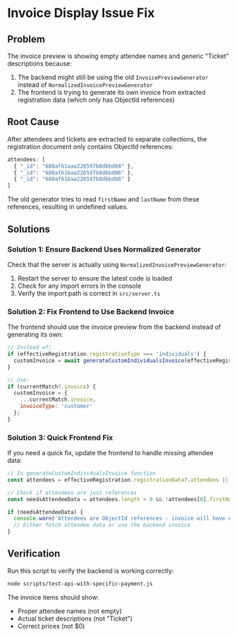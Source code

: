 # Invoice Display Issue Fix

## Problem
The invoice preview is showing empty attendee names and generic "Ticket" descriptions because:

1. The backend might still be using the old `InvoicePreviewGenerator` instead of `NormalizedInvoicePreviewGenerator`
2. The frontend is trying to generate its own invoice from extracted registration data (which only has ObjectId references)

## Root Cause
After attendees and tickets are extracted to separate collections, the registration document only contains ObjectId references:
```javascript
attendees: [
  { "_id": "688af61aaa226597b8dbbd04" },
  { "_id": "688af61baa226597b8dbbd06" },
  { "_id": "688af61baa226597b8dbbd08" }
]
```

The old generator tries to read `firstName` and `lastName` from these references, resulting in undefined values.

## Solutions

### Solution 1: Ensure Backend Uses Normalized Generator
Check that the server is actually using `NormalizedInvoicePreviewGenerator`:

1. Restart the server to ensure the latest code is loaded
2. Check for any import errors in the console
3. Verify the import path is correct in `src/server.ts`

### Solution 2: Fix Frontend to Use Backend Invoice
The frontend should use the invoice preview from the backend instead of generating its own:

```javascript
// Instead of:
if (effectiveRegistration.registrationType === 'individuals') {
  customInvoice = await generateCustomIndividualsInvoice(effectiveRegistration, effectivePayment, baseInvoice);
}

// Use:
if (currentMatch?.invoice) {
  customInvoice = {
    ...currentMatch.invoice,
    invoiceType: 'customer'
  };
}
```

### Solution 3: Quick Frontend Fix
If you need a quick fix, update the frontend to handle missing attendee data:

```javascript
// In generateCustomIndividualsInvoice function
const attendees = effectiveRegistration.registrationData?.attendees || [];

// Check if attendees are just references
const needsAttendeeData = attendees.length > 0 && !attendees[0].firstName;

if (needsAttendeeData) {
  console.warn('Attendees are ObjectId references - invoice will have empty names');
  // Either fetch attendee data or use the backend invoice
}
```

## Verification
Run this script to verify the backend is working correctly:
```bash
node scripts/test-api-with-specific-payment.js
```

The invoice items should show:
- Proper attendee names (not empty)
- Actual ticket descriptions (not "Ticket")
- Correct prices (not $0)